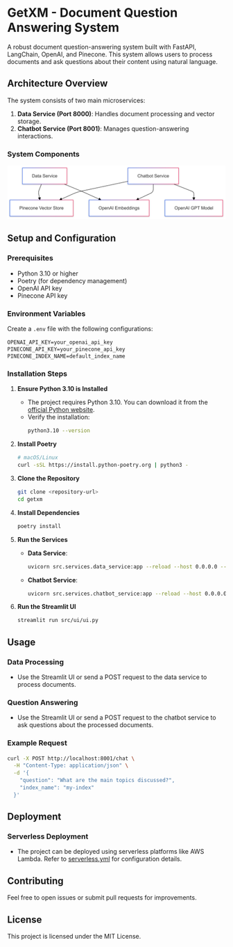 # GetXM - Document Question Answering System

A robust document question-answering system built with FastAPI, LangChain, OpenAI, and Pinecone. This system allows users to process documents and ask questions about their content using natural language.

## Architecture Overview

The system consists of two main microservices:
1. **Data Service (Port 8000)**: Handles document processing and vector storage.
2. **Chatbot Service (Port 8001)**: Manages question-answering interactions.

### System Components

![Components Interaction](components-interaction.png)

## Setup and Configuration

### Prerequisites
- Python 3.10 or higher
- Poetry (for dependency management)
- OpenAI API key
- Pinecone API key

### Environment Variables
Create a `.env` file with the following configurations:
```env
OPENAI_API_KEY=your_openai_api_key
PINECONE_API_KEY=your_pinecone_api_key
PINECONE_INDEX_NAME=default_index_name
```

### Installation Steps

1. **Ensure Python 3.10 is Installed**
   - The project requires Python 3.10. You can download it from the [official Python website](https://www.python.org/downloads/release/python-3100/).
   - Verify the installation:
     ```bash
     python3.10 --version
     ```

2. **Install Poetry**
   ```bash
   # macOS/Linux
   curl -sSL https://install.python-poetry.org | python3 -
   ```

3. **Clone the Repository**
   ```bash
   git clone <repository-url>
   cd getxm
   ```

4. **Install Dependencies**
   ```bash
   poetry install
   ```

5. **Run the Services**
   - **Data Service**:
     ```bash
     uvicorn src.services.data_service:app --reload --host 0.0.0.0 --port 8000
     ```
   - **Chatbot Service**:
     ```bash
     uvicorn src.services.chatbot_service:app --reload --host 0.0.0.0 --port 8001
     ```

6. **Run the Streamlit UI**
   ```bash
   streamlit run src/ui/ui.py
   ```

## Usage

### Data Processing
- Use the Streamlit UI or send a POST request to the data service to process documents.

### Question Answering
- Use the Streamlit UI or send a POST request to the chatbot service to ask questions about the processed documents.

### Example Request
```bash
curl -X POST http://localhost:8001/chat \
  -H "Content-Type: application/json" \
  -d '{
    "question": "What are the main topics discussed?",
    "index_name": "my-index"
  }'
```

## Deployment

### Serverless Deployment
- The project can be deployed using serverless platforms like AWS Lambda. Refer to [serverless.yml](serverless.yml) for configuration details.

## Contributing
Feel free to open issues or submit pull requests for improvements.

## License
This project is licensed under the MIT License.